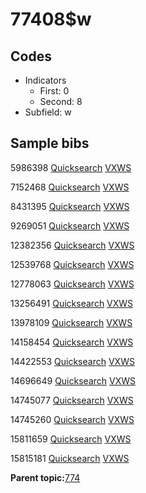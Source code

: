 # 77408$w

## Codes

-   Indicators
    -   First: 0
    -   Second: 8
-   Subfield: w

## Sample bibs

5986398 [Quicksearch](https://search.library.yale.edu/catalog/5986398) [VXWS](http://prodorbis.library.yale.edu:7014/vxws/GetHoldingsService?bibId=5986398)

7152468 [Quicksearch](https://search.library.yale.edu/catalog/7152468) [VXWS](http://prodorbis.library.yale.edu:7014/vxws/GetHoldingsService?bibId=7152468)

8431395 [Quicksearch](https://search.library.yale.edu/catalog/8431395) [VXWS](http://prodorbis.library.yale.edu:7014/vxws/GetHoldingsService?bibId=8431395)

9269051 [Quicksearch](https://search.library.yale.edu/catalog/9269051) [VXWS](http://prodorbis.library.yale.edu:7014/vxws/GetHoldingsService?bibId=9269051)

12382356 [Quicksearch](https://search.library.yale.edu/catalog/12382356) [VXWS](http://prodorbis.library.yale.edu:7014/vxws/GetHoldingsService?bibId=12382356)

12539768 [Quicksearch](https://search.library.yale.edu/catalog/12539768) [VXWS](http://prodorbis.library.yale.edu:7014/vxws/GetHoldingsService?bibId=12539768)

12778063 [Quicksearch](https://search.library.yale.edu/catalog/12778063) [VXWS](http://prodorbis.library.yale.edu:7014/vxws/GetHoldingsService?bibId=12778063)

13256491 [Quicksearch](https://search.library.yale.edu/catalog/13256491) [VXWS](http://prodorbis.library.yale.edu:7014/vxws/GetHoldingsService?bibId=13256491)

13978109 [Quicksearch](https://search.library.yale.edu/catalog/13978109) [VXWS](http://prodorbis.library.yale.edu:7014/vxws/GetHoldingsService?bibId=13978109)

14158454 [Quicksearch](https://search.library.yale.edu/catalog/14158454) [VXWS](http://prodorbis.library.yale.edu:7014/vxws/GetHoldingsService?bibId=14158454)

14422553 [Quicksearch](https://search.library.yale.edu/catalog/14422553) [VXWS](http://prodorbis.library.yale.edu:7014/vxws/GetHoldingsService?bibId=14422553)

14696649 [Quicksearch](https://search.library.yale.edu/catalog/14696649) [VXWS](http://prodorbis.library.yale.edu:7014/vxws/GetHoldingsService?bibId=14696649)

14745077 [Quicksearch](https://search.library.yale.edu/catalog/14745077) [VXWS](http://prodorbis.library.yale.edu:7014/vxws/GetHoldingsService?bibId=14745077)

14745260 [Quicksearch](https://search.library.yale.edu/catalog/14745260) [VXWS](http://prodorbis.library.yale.edu:7014/vxws/GetHoldingsService?bibId=14745260)

15811659 [Quicksearch](https://search.library.yale.edu/catalog/15811659) [VXWS](http://prodorbis.library.yale.edu:7014/vxws/GetHoldingsService?bibId=15811659)

15815181 [Quicksearch](https://search.library.yale.edu/catalog/15815181) [VXWS](http://prodorbis.library.yale.edu:7014/vxws/GetHoldingsService?bibId=15815181)

**Parent topic:**[774](../../tags/774/774.md)

